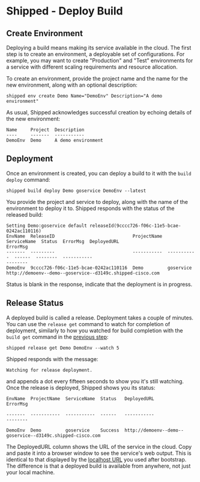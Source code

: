 # Shipped - Deploy Build

## Create Environment
Deploying a build means making its service available in the cloud.  The first step is to create an environment, a deployable set of configurations. For example, you may want to create "Production" and "Test" environments for a service with different scaling requirements and resource allocation.

To create an environment, provide the project name and the name for the new environment, along with an optional description:

    shipped env create Demo Name="DemoEnv" Description="A demo environment"

As usual, Shipped acknowledges successful creation by echoing details of the new environment:

    Name     Project  Description
    ----     -------  -----------
    DemoEnv  Demo     A demo environment

## Deployment
Once an environment is created, you can deploy a build to it with the `build deploy` command:

    shipped build deploy Demo goservice DemoEnv --latest

You provide the project and service to deploy, along with the name of the environment to deploy it to.  Shipped responds with the status of the released build:

    Setting Demo:goservice default releaseId(9cccc726-f06c-11e5-bcae-0242ac110116)
    EnvName  ReleaseID                             ProjectName  ServiceName  Status  ErrorMsg  DeployedURL                                                ErrorMsg
    -------  ---------                             -----------  -----------  ------  --------  -----------                                                --------
    DemoEnv  9cccc726-f06c-11e5-bcae-0242ac110116  Demo         goservice                      http://demoenv--demo--goservice--d3149c.shipped-cisco.com

Status is blank in the response, indicate that the deployment is in progress.

## Release Status
A deployed build is called a release.  Deployment takes a couple of minutes.  You can use the `release get` command to watch for completion of deployment, similarly to how you watched for build completion with the `build get` command in the <a href="4.md#builds">previous step</a>:

    shipped release get Demo DemoEnv --watch 5

Shipped responds with the message:

    Watching for release deployment.

and appends a dot every fifteen seconds to show you it's still watching.  Once the release is deployed, Shipped shows you its status:


    EnvName  ProjectName  ServiceName  Status   DeployedURL                                                ErrorMsg

    -------  -----------  -----------  ------   -----------                                                --------

    DemoEnv  Demo         goservice    Success  http://demoenv--demo--goservice--d3149c.shipped-cisco.com

The DeployedURL column shows the URL of the service in the cloud.  Copy and paste it into a browser window to see the service's web output.  This is identical to that displayed by the <a href="3.md#verify">localhost URL</a> you used after bootstrap.  The difference is that a deployed build is available from anywhere, not just your local machine.

